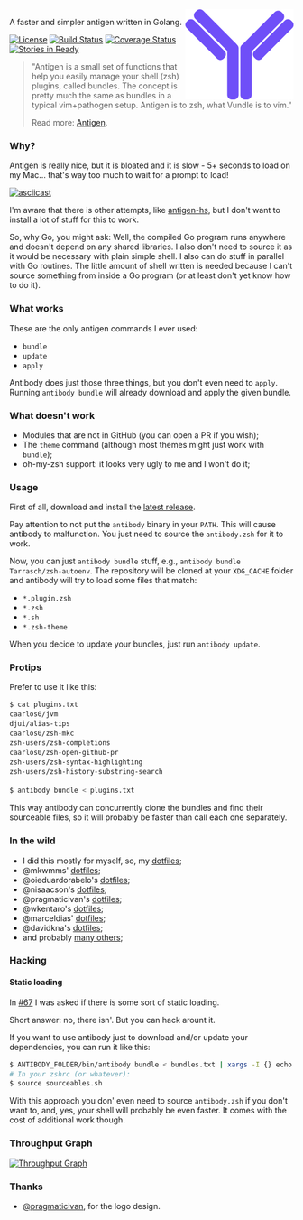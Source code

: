 <img src="logo.png" align="right" width="192px"/>

A faster and simpler antigen written in Golang.

[![License](https://img.shields.io/github/license/getantibody/antibody.svg?style=flat-square)](/LICENSE.md) [![Build Status](https://img.shields.io/circleci/project/getantibody/antibody/master.svg?style=flat-square)](https://circleci.com/gh/getantibody/antibody) [![Coverage Status](https://img.shields.io/coveralls/getantibody/antibody.svg?style=flat-square)](https://coveralls.io/github/getantibody/antibody?branch=master) [![Stories in Ready](https://badge.waffle.io/getantibody/antibody.png?label=ready&title=Ready)](https://waffle.io/getantibody/antibody)

> "Antigen is a small set of functions that help you easily manage your shell
> (zsh) plugins, called bundles. The concept is pretty much the same as
> bundles in a typical vim+pathogen setup. Antigen is to zsh, what Vundle
> is to vim."
>
> Read more: [Antigen](https://github.com/zsh-users/antigen).


### Why?

Antigen is really nice, but it is bloated and it is slow - 5+ seconds to load
on my Mac... that's way too much to wait for a prompt to load!

[![asciicast](https://asciinema.org/a/028v71cw20otnf8xjeq4808et.png)](https://asciinema.org/a/028v71cw20otnf8xjeq4808et)

I'm aware that there is other attempts, like
[antigen-hs](https://github.com/Tarrasch/antigen-hs), but I don't want to
install a lot of stuff for this to work.

So, why Go, you might ask: Well, the compiled Go program runs anywhere
and doesn't depend on any shared libraries. I also don't need to source it as
it would be necessary with plain simple shell. I also can do stuff in
parallel with Go routines. The little amount of shell written is needed
because I can't source something from inside a Go program (or at least
don't yet know how to do it).

### What works

These are the only antigen commands I ever used:

- `bundle`
- `update`
- `apply`

Antibody does just those three things, but you don't even need to `apply`.
Running `antibody bundle` will already download and apply the given bundle.

### What doesn't work

- Modules that are not in GitHub (you can open a PR if you wish);
- The `theme` command (although most themes might just work with `bundle`);
- oh-my-zsh support: it looks very ugly to me and I won't do it;

### Usage

First of all, download and install the
[latest release](https://antibody.elasticbeanstalk.com).

Pay attention to not put the `antibody` binary in your `PATH`. This will cause
antibody to malfunction. You just need to source the `antibody.zsh` for it
to work.

Now, you can just `antibody bundle` stuff, e.g.,
`antibody bundle Tarrasch/zsh-autoenv`. The repository will be cloned at
your `XDG_CACHE` folder and antibody will try to load some files that match:

- `*.plugin.zsh`
- `*.zsh`
- `*.sh`
- `*.zsh-theme`

When you decide to update your bundles, just run `antibody update`.

### Protips

Prefer to use it like this:

```sh
$ cat plugins.txt
caarlos0/jvm
djui/alias-tips
caarlos0/zsh-mkc
zsh-users/zsh-completions
caarlos0/zsh-open-github-pr
zsh-users/zsh-syntax-highlighting
zsh-users/zsh-history-substring-search

$ antibody bundle < plugins.txt
```

This way antibody can concurrently clone the bundles and find their sourceable
files, so it will probably be faster than call each one separately.

### In the wild

- I did this mostly for myself, so, my
[dotfiles](https://github.com/caarlos0/dotfiles);
- @mkwmms' [dotfiles](https://github.com/mkwmms/dotfiles);
- @oieduardorabelo's [dotfiles](https://github.com/oieduardorabelo/dotfiles);
- @nisaacson's [dotfiles](https://github.com/nisaacson/dotfiles);
- @pragmaticivan's [dotfiles](https://github.com/pragmaticivan/dotfiles);
- @wkentaro's [dotfiles](https://github.com/wkentaro/dotfiles);
- @marceldias' [dotfiles](https://github.com/marceldiass/dotfiles);
- @davidkna's [dotfiles](https://github.com/davidkna/dotfiles);
- and probably [many others](https://github.com/search?q=antibody&type=Code);

### Hacking

#### Static loading

In [#67](https://github.com/getantibody/antibody/issues/67) I was asked if there
is some sort of static loading.

Short answer: no, there isn'. But you can hack arount it.

If you want to use antibody just to download and/or update your dependencies,
you can run it like this:

```sh
$ ANTIBODY_FOLDER/bin/antibody bundle < bundles.txt | xargs -I {} echo "source {}" >> sourceables.sh
# In your zshrc (or whatever):
$ source sourceables.sh
```

With this approach you don' even need to source `antibody.zsh` if you don't
want to, and, yes, your shell will probably be even faster. It comes with
the cost of additional work though.

### Throughput Graph

[![Throughput Graph](https://graphs.waffle.io/getantibody/antibody/throughput.svg)](https://waffle.io/getantibody/antibody/metrics)

### Thanks

- [@pragmaticivan](https://github.com/pragmaticivan), for the logo design.
